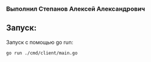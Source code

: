 ### Выполнил Степанов Алексей Александрович

## Запуск:

Запуск с помощью go run:

```bash
go run ./cmd/client/main.go
```
